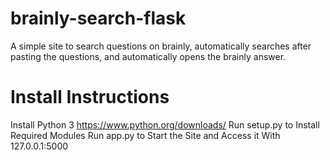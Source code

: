 # brainly-search-flask
A simple site to search questions on brainly, automatically searches after pasting the questions, and automatically opens the brainly answer.

# Install Instructions
Install Python 3 https://www.python.org/downloads/
Run setup.py to Install Required Modules
Run app.py to Start the Site and Access it With 127.0.0.1:5000
